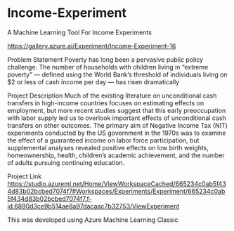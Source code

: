 # Income-Experiment

A Machine Learning Tool For Income Experiments

https://gallery.azure.ai/Experiment/Income-Experiment-16

Problem Statement
        Poverty has long been a pervasive public policy challenge.
The number of households with children living in “extreme
poverty” — defined using the World Bank’s threshold of
individuals living on $2 or less of cash income per day —
has risen dramatically

Project Description
        Much of the existing literature on unconditional cash transfers in high-income countries focuses on
estimating effects on employment, but more recent studies suggest that this early preoccupation with
labor supply led us to overlook important effects of unconditional cash transfers on other outcomes.
The primary aim of Negative Income Tax (NIT) experiments conducted by the US government
in the 1970s was to examine the effect of a guaranteed income on labor force participation, but
supplemental analyses revealed positive effects on low birth weights, homeownership, health,
children’s academic achievement, and the number of adults pursuing continuing education.

Project Link
https://studio.azureml.net/Home/ViewWorkspaceCached/665234c0ab5f434d83b02bcbed7074f7#Workspaces/Experiments/Experiment/665234c0ab5f434d83b02bcbed7074f7.f-id.6890d3ce9b514ae8a97dacaac7b32753/ViewExperiment

This was developed using Azure Machine Learning Classic


